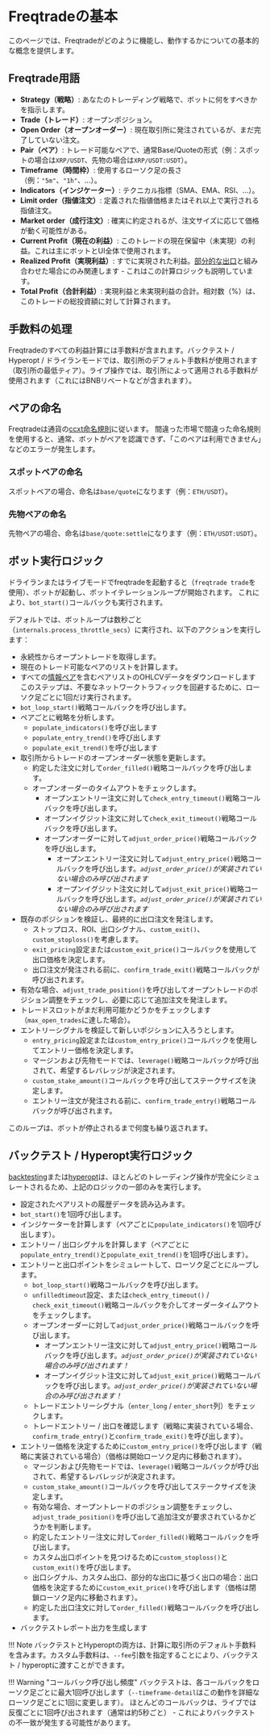 # Freqtradeの基本

このページでは、Freqtradeがどのように機能し、動作するかについての基本的な概念を提供します。

## Freqtrade用語

* **Strategy（戦略）**: あなたのトレーディング戦略で、ボットに何をすべきかを指示します。
* **Trade（トレード）**: オープンポジション。
* **Open Order（オープンオーダー）**: 現在取引所に発注されているが、まだ完了していない注文。
* **Pair（ペア）**: トレード可能なペアで、通常Base/Quoteの形式（例：スポットの場合は`XRP/USDT`、先物の場合は`XRP/USDT:USDT`）。
* **Timeframe（時間枠）**: 使用するローソク足の長さ（例：`"5m"`、`"1h"`、...）。
* **Indicators（インジケーター）**: テクニカル指標（SMA、EMA、RSI、...）。
* **Limit order（指値注文）**: 定義された指値価格またはそれ以上で実行される指値注文。
* **Market order（成行注文）**: 確実に約定されるが、注文サイズに応じて価格が動く可能性がある。
* **Current Profit（現在の利益）**: このトレードの現在保留中（未実現）の利益。これは主にボットとUI全体で使用されます。
* **Realized Profit（実現利益）**: すでに実現された利益。[部分的な出口](strategy-callbacks.md#adjust-trade-position)と組み合わせた場合にのみ関連します - これはこの計算ロジックも説明しています。
* **Total Profit（合計利益）**: 実現利益と未実現利益の合計。相対数（%）は、このトレードの総投資額に対して計算されます。

## 手数料の処理

Freqtradeのすべての利益計算には手数料が含まれます。バックテスト / Hyperopt / ドライランモードでは、取引所のデフォルト手数料が使用されます（取引所の最低ティア）。ライブ操作では、取引所によって適用される手数料が使用されます（これにはBNBリベートなどが含まれます）。

## ペアの命名

Freqtradeは通貨の[ccxt命名規則](https://docs.ccxt.com/#/README?id=consistency-of-base-and-quote-currencies)に従います。
間違った市場で間違った命名規則を使用すると、通常、ボットがペアを認識できず、「このペアは利用できません」などのエラーが発生します。

### スポットペアの命名

スポットペアの場合、命名は`base/quote`になります（例：`ETH/USDT`）。

### 先物ペアの命名

先物ペアの場合、命名は`base/quote:settle`になります（例：`ETH/USDT:USDT`）。

## ボット実行ロジック
ドライランまたはライブモードでfreqtradeを起動すると（`freqtrade trade`を使用）、ボットが起動し、ボットイテレーションループが開始されます。
これにより、`bot_start()`コールバックも実行されます。

デフォルトでは、ボットループは数秒ごと（`internals.process_throttle_secs`）に実行され、以下のアクションを実行します：

* 永続性からオープントレードを取得します。
* 現在のトレード可能なペアのリストを計算します。
* すべての[情報ペア](strategy-customization.md#get-data-for-non-tradeable-pairs)を含むペアリストのOHLCVデータをダウンロードします
  このステップは、不要なネットワークトラフィックを回避するために、ローソク足ごとに1回だけ実行されます。
* `bot_loop_start()`戦略コールバックを呼び出します。
* ペアごとに戦略を分析します。
  * `populate_indicators()`を呼び出します
  * `populate_entry_trend()`を呼び出します
  * `populate_exit_trend()`を呼び出します
* 取引所からトレードのオープンオーダー状態を更新します。
  * 約定した注文に対して`order_filled()`戦略コールバックを呼び出します。
  * オープンオーダーのタイムアウトをチェックします。
    * オープンエントリー注文に対して`check_entry_timeout()`戦略コールバックを呼び出します。
    * オープンイグジット注文に対して`check_exit_timeout()`戦略コールバックを呼び出します。
    * オープンオーダーに対して`adjust_order_price()`戦略コールバックを呼び出します。
      * オープンエントリー注文に対して`adjust_entry_price()`戦略コールバックを呼び出します。*`adjust_order_price()`が実装されていない場合のみ呼び出されます*
      * オープンイグジット注文に対して`adjust_exit_price()`戦略コールバックを呼び出します。*`adjust_order_price()`が実装されていない場合のみ呼び出されます*
* 既存のポジションを検証し、最終的に出口注文を発注します。
  * ストップロス、ROI、出口シグナル、`custom_exit()`、`custom_stoploss()`を考慮します。
  * `exit_pricing`設定または`custom_exit_price()`コールバックを使用して出口価格を決定します。
  * 出口注文が発注される前に、`confirm_trade_exit()`戦略コールバックが呼び出されます。
* 有効な場合、`adjust_trade_position()`を呼び出してオープントレードのポジション調整をチェックし、必要に応じて追加注文を発注します。
* トレードスロットがまだ利用可能かどうかをチェックします（`max_open_trades`に達した場合）。
* エントリーシグナルを検証して新しいポジションに入ろうとします。
  * `entry_pricing`設定または`custom_entry_price()`コールバックを使用してエントリー価格を決定します。
  * マージンおよび先物モードでは、`leverage()`戦略コールバックが呼び出されて、希望するレバレッジが決定されます。
  * `custom_stake_amount()`コールバックを呼び出してステークサイズを決定します。
  * エントリー注文が発注される前に、`confirm_trade_entry()`戦略コールバックが呼び出されます。

このループは、ボットが停止されるまで何度も繰り返されます。

## バックテスト / Hyperopt実行ロジック

[backtesting](backtesting.md)または[hyperopt](hyperopt.md)は、ほとんどのトレーディング操作が完全にシミュレートされるため、上記のロジックの一部のみを実行します。

* 設定されたペアリストの履歴データを読み込みます。
* `bot_start()`を1回呼び出します。
* インジケーターを計算します（ペアごとに`populate_indicators()`を1回呼び出します）。
* エントリー / 出口シグナルを計算します（ペアごとに`populate_entry_trend()`と`populate_exit_trend()`を1回呼び出します）。
* エントリーと出口ポイントをシミュレートして、ローソク足ごとにループします。
  * `bot_loop_start()`戦略コールバックを呼び出します。
  * `unfilledtimeout`設定、または`check_entry_timeout()` / `check_exit_timeout()`戦略コールバックを介してオーダータイムアウトをチェックします。
  * オープンオーダーに対して`adjust_order_price()`戦略コールバックを呼び出します。
    * オープンエントリー注文に対して`adjust_entry_price()`戦略コールバックを呼び出します。*`adjust_order_price()`が実装されていない場合のみ呼び出されます！*
    * オープンイグジット注文に対して`adjust_exit_price()`戦略コールバックを呼び出します。*`adjust_order_price()`が実装されていない場合のみ呼び出されます！*
  * トレードエントリーシグナル（`enter_long` / `enter_short`列）をチェックします。
  * トレードエントリー / 出口を確認します（戦略に実装されている場合、`confirm_trade_entry()`と`confirm_trade_exit()`を呼び出します）。
* エントリー価格を決定するために`custom_entry_price()`を呼び出します（戦略に実装されている場合）（価格は開始ローソク足内に移動されます）。
  * マージンおよび先物モードでは、`leverage()`戦略コールバックが呼び出されて、希望するレバレッジが決定されます。
  * `custom_stake_amount()`コールバックを呼び出してステークサイズを決定します。
  * 有効な場合、オープントレードのポジション調整をチェックし、`adjust_trade_position()`を呼び出して追加注文が要求されているかどうかを判断します。
  * 約定したエントリー注文に対して`order_filled()`戦略コールバックを呼び出します。
  * カスタム出口ポイントを見つけるために`custom_stoploss()`と`custom_exit()`を呼び出します。
  * 出口シグナル、カスタム出口、部分的な出口に基づく出口の場合：出口価格を決定するために`custom_exit_price()`を呼び出します（価格は閉鎖ローソク足内に移動されます）。
  * 約定した出口注文に対して`order_filled()`戦略コールバックを呼び出します。
* バックテストレポート出力を生成します

!!! Note
    バックテストとHyperoptの両方は、計算に取引所のデフォルト手数料を含みます。カスタム手数料は、`--fee`引数を指定することにより、バックテスト / hyperoptに渡すことができます。

!!! Warning "コールバック呼び出し頻度"
    バックテストは、各コールバックをローソク足ごとに最大1回呼び出します（`--timeframe-detail`はこの動作を詳細なローソク足ごとに1回に変更します）。
    ほとんどのコールバックは、ライブでは反復ごとに1回呼び出されます（通常は約5秒ごと） - これによりバックテストの不一致が発生する可能性があります。
